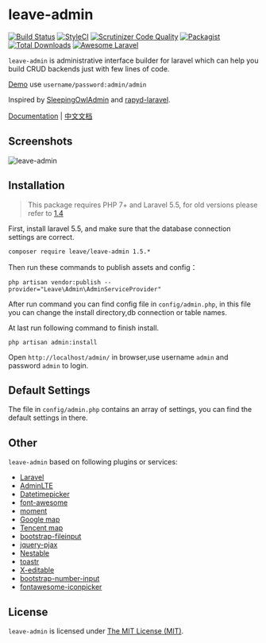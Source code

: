 leave-admin
=====

[![Build Status](https://travis-ci.org/z-song/leave-admin.svg?branch=master)](https://travis-ci.org/z-song/leave-admin)
[![StyleCI](https://styleci.io/repos/48796179/shield)](https://styleci.io/repos/48796179)
[![Scrutinizer Code Quality](https://scrutinizer-ci.com/g/z-song/leave-admin/badges/quality-score.png?b=master)](https://scrutinizer-ci.com/g/z-song/leave-admin/?branch=master)
[![Packagist](https://img.shields.io/packagist/l/leave/leave-admin.svg?maxAge=2592000)](https://packagist.org/packages/leave/leave-admin)
[![Total Downloads](https://img.shields.io/packagist/dt/leave/leave-admin.svg?style=flat-square)](https://packagist.org/packages/leave/leave-admin)
[![Awesome Laravel](https://img.shields.io/badge/Awesome-Laravel-brightgreen.svg)](https://github.com/z-song/leave-admin)

`leave-admin` is administrative interface builder for laravel which can help you build CRUD backends just with few lines of code.

[Demo](http://leave-admin.org/demo) use `username/password:admin/admin`

Inspired by [SleepingOwlAdmin](https://github.com/sleeping-owl/admin) and [rapyd-laravel](https://github.com/zofe/rapyd-laravel).

[Documentation](http://leave-admin.org/docs) | [中文文档](http://leave-admin.org/docs/#/zh/)

Screenshots
------------

![leave-admin](https://cloud.githubusercontent.com/assets/1479100/19625297/3b3deb64-9947-11e6-807c-cffa999004be.jpg)

Installation
------------

> This package requires PHP 7+ and Laravel 5.5, for old versions please refer to [1.4](http://leave-admin.org/docs/v1.4/#/) 

First, install laravel 5.5, and make sure that the database connection settings are correct.

```
composer require leave/leave-admin 1.5.*
```

Then run these commands to publish assets and config：

```
php artisan vendor:publish --provider="Leave\Admin\AdminServiceProvider"
```
After run command you can find config file in `config/admin.php`, in this file you can change the install directory,db connection or table names.

At last run following command to finish install. 
```
php artisan admin:install
```

Open `http://localhost/admin/` in browser,use username `admin` and password `admin` to login.

Default Settings
------------
The file in `config/admin.php` contains an array of settings, you can find the default settings in there.


Other
------------
`leave-admin` based on following plugins or services:

+ [Laravel](https://laravel.com/)
+ [AdminLTE](https://almsaeedstudio.com/)
+ [Datetimepicker](http://eonasdan.github.io/bootstrap-datetimepicker/)
+ [font-awesome](http://fontawesome.io)
+ [moment](http://momentjs.com/)
+ [Google map](https://www.google.com/maps)
+ [Tencent map](http://lbs.qq.com/)
+ [bootstrap-fileinput](https://github.com/kartik-v/bootstrap-fileinput)
+ [jquery-pjax](https://github.com/defunkt/jquery-pjax)
+ [Nestable](http://dbushell.github.io/Nestable/)
+ [toastr](http://codeseven.github.io/toastr/)
+ [X-editable](http://github.com/vitalets/x-editable)
+ [bootstrap-number-input](https://github.com/wpic/bootstrap-number-input)
+ [fontawesome-iconpicker](https://github.com/itsjavi/fontawesome-iconpicker)

License
------------
`leave-admin` is licensed under [The MIT License (MIT)](LICENSE).
